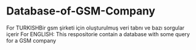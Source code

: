 # Database-of-GSM-Company
For TURKISHBir gsm şirketi için oluşturulmuş veri tabnı ve bazı sorgular içerir
For ENGLISH:
This respositorie contain a database with some query for a GSM company 
